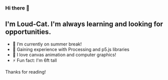 ### Hi there 👋
## I'm Loud-Cat. I'm always learning and looking for opportunities.

- 🔭 I’m currently on summer break!
- 🌱 Gaining experience with Processing and p5.js libraries
- 👯 I love canvas animation and computer graphics!
- ⚡ Fun fact: I'm 6ft tall

Thanks for reading!
